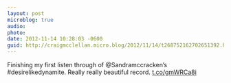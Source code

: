```yaml
---
layout: post
microblog: true
audio: 
photo: 
date: 2012-11-14 10:28:03 -0600
guid: http://craigmcclellan.micro.blog/2012/11/14/t268752162702651392.html
---
```

Finishing my first listen through of @Sandramccracken’s #desirelikedynamite. Really really beautiful record. [t.co/gmWRCa8i](http://t.co/gmWRCa8i)
